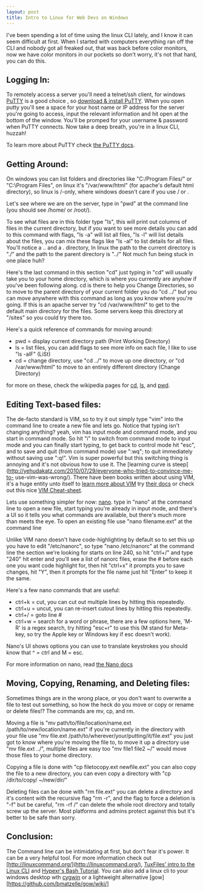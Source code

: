 ```yaml
--- 
layout: post 
title: Intro to Linux for Web Devs on Windows 
--- 
```


I've been spending a lot of time using the linux CLI lately, and I know it can
seem difficult at first. When I started with computers everything ran off the
CLI and nobody got all freaked out, that was back before color monitors, now
we have color monitors in our pockets so don't worry, it's not that hard, you
can do this.

## Logging In:

To remotely access a server you'll need a telnet/ssh client, for windows
[PuTTY](http://www.putty.org/) is a good choice , so [download & install
PuTTY](http://www.chiark.greenend.org.uk/~sgtatham/putty/download.html).  When
you open putty you'll see a space for your host name or IP address for the
server you're going to access,  input the relevant information and hit open at
the bottom of the window. You'll be promped for your username & password when
PuTTY connects. Now take a deep breath, you're in a linux CLI, huzzah!

To learn more about PuTTY check [the PuTTY
docs](http://the.earth.li/~sgtatham/putty/0.61/htmldoc/).

## Getting Around:

On windows you can list folders and directories like "C:/Program Files/" or
"C:\Program Files\", on linux it's "/var/www/html" (for apache's default html
directory), so linux is /-only, where windows doesn't care if you use / or \.

Let's see where we are on the server, type in "pwd" at the command line (you
should see /home/ or /root/).

To see what files are in this folder type "ls", this will print out columns of
files in the current directory, but if you want to see more details you can
add to this command with flags, "ls -a" will list all files, "ls -l" will list
details about the files, you can mix these flags like "ls -al" to list details
for all files. You'll notice a .. and a . directory, In linux the path to the
current directory is "./" and the path to the parent directory is "../" Not
much fun being stuck in one place huh?

Here's the last command in this section "cd" just typing in "cd" will usually
take you to your home directory, which is where you currently are anyhow if
you've been following along. cd is there to help you Change Directories, so to
move to the parent directory of your current folder you do "cd ../" but you
can move anywhere with this command as long as you know where you're going. If
this is an apache server try "cd /var/www/html" to get to the default main
directory for the files. Some servers keep this directory at "/sites" so you
could try there too.

Here's a quick reference of commands for moving around:

  * pwd = display current directory path (Print Working Directory)
  * ls = list files, you can add flags to see more info on each file, I like to use "ls -alF" (LiSt) 
  * cd = change directory, use "cd ../" to move up one directory, or "cd /var/www/html" to move to an entirely different directory (Change Directory)

for more on these, check the wikipedia pages for
[cd](http://en.wikipedia.org/wiki/Cd_\(command\)),
[ls](http://en.wikipedia.org/wiki/Ls), and
[pwd](http://en.wikipedia.org/wiki/Pwd).

## Editing Text-based files:

The de-facto standard is VIM, so to try it out simply type "vim" into the
command line to create a new file and lets go. Notice that typing isn't
changing anything? yeah, vim has input mode and command mode, and you start in
command mode. So hit "i" to switch from command mode to input mode and you can
finally start typing, to get back to control mode hit "esc", and to save and
quit (from command mode) use ":wq"; to quit immediately without saving use
":q!". Vim is super powerful but this switching thing is annoying and it's not
obvious how to use it. The [learning curve is
steep](http://yehudakatz.com/2010/07/29/everyone-who-tried-to-convince-me-to-
use-vim-was-wrong/). There have been books written about using VIM, it's a
huge entity unto itself to [learn more about VIM](http://www.vim.org/docs.php)
try [their docs](http://www.vim.org/docs.php) or check out this nice [VIM
Cheat-sheet](http://michael.peopleofhonoronly.com/vim/).

Lets use something simpler for now: [nano](http://www.nano-editor.org/). type
in "nano" at the command line to open a new file, start typing you're already
in input mode, and there's a UI so it tells you what commands are available,
but there's much more than meets the eye. To open an existing file use "nano
filename.ext" at the command line

Unlike VIM nano doesn't have code-highlighting by default so to set this up
you have to edit "/etc/nanorc", so type "nano /etc/nanorc" at the command line
the section we're looking for starts on line 240, so hit "ctrl+/" and type
"240" hit enter and you'll see a list of nanorc files, erase the # before each
one you want code highlight for, then hit "ctrl+x" it prompts you to save
changes, hit "Y", then it prompts for the file name just hit "Enter" to keep
it the same.

Here's a few nano commands that are useful:

  * ctrl+k = cut, you can cut out multiple lines by hitting this repeatedly.
  * ctrl+u = uncut, you can re-insert cutout lines by hitting this repeatedly.
  * ctrl+/ = goto line #
  * ctrl+w = search for a word or phrase, there are a few options here, 'M-R' is a regex search, try hitting "esc+r" to use this (M stand for Meta-key, so try the Apple key or Windows key if esc doesn't work).

Nano's UI shows options you can use to translate keystrokes you should know
that ^ = ctrl and M = esc.

For more information on nano, read [the Nano docs](http://www.nano-editor.org/dist/v2.2/nano.html)

## Moving, Copying, Renaming, and Deleting files:

Sometimes things are in the wrong place, or you don't want to overwrite a file
to test out something, so how the heck do you move or copy or rename or delete
files!? The commands are mv, cp, and rm.

Moving a file is "mv path/to/file/location/name.ext
/path/to/new/location/name.ext" if you're currently in the directory with your
file use "mv file.ext /path/to/wherever/your/putting/it/file.ext" you just
got to know where you're moving the file to, to move it up a directory use "mv
file.ext ../", multiple files are easy too "mv file1 file2 ~/" would move
those files to your home directory.

Copying a file is done with "cp filetocopy.ext newfile.ext" you can also copy
the file to a new directory, you can even copy a directory with "cp
/dir/to/copy/ ~/new/dir/"

Deleting files can be done with "rm file.ext" you can delete a directory and
it's content with the recursive flag "rm -r", and the flag to force a deletion is "-f" but be
careful, "rm -rf /" can delete the whole root directory and totally screw up
the server. Most platforms and admins protect against this but it's better to
be safe than sorry.

## Conclusion:

The Command line can be intimidating at first, but don't fear it's power. It
can be a very helpful tool. For more information check out
[http://linuxcommand.org/](http://linuxcommand.org/), [TuxFiles' intro to the
Linux CLI](http://www.tuxfiles.org/linuxhelp/cli.html) and [Hypexr's Bash
Tutorial](http://www.hypexr.org/bash_tutorial.php). You can also add a linux
cli to your windows desktop wth [cygwin](http://www.cygwin.com/) or a lightweight
alternative [gow][https://github.com/bmatzelle/gow/wiki/]
